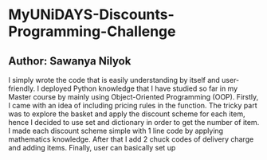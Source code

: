 # MyUNiDAYS-Discounts-Programming-Challenge
## Author: Sawanya Nilyok

I simply wrote the code that is easily understanding by itself and user-friendly. I deployed Python knowledge that I have studied so far in my Master course by mainly using Object-Oriented Programming (OOP).
Firstly, I came with an idea of including pricing rules in the function. The tricky part was to explore the basket and apply the discount scheme for each item, hence I decided to use set and dictionary in order to get the number of item. I made each discount scheme simple with 1 line code by applying mathematics knowledge. After that I add 2 chuck codes of delivery charge and adding items.
Finally, user can basically set up
